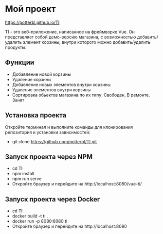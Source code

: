 # Мой проект

https://potterbl.github.io/TI

TI - это веб-приложение, написанное на фреймворке Vue. 
Он представляет собой демо-версию магазина, с возможностью добавить/удалить элемент корзины, внутри которого можно добавить/удалить продукты.

## Функции

- Добавление новой корзины
- Удаление корзины
- Добавление новых элементов внутри корзины
- Удаление элементов внутри корзины
- Сортировка обьектов магазина по их типу: Свободен, В ремонте, Занят

## Установка проекта
Откройте терминал и выполните команды для клонирования репозитория и установки зависимостей:

- git clone https://github.com/potterbl/TI.git

## Запуск проекта через NPM

- cd TI
- npm install
- npm run serve
- Откройте браузер и перейдите на http://localhost:8080/vue-ti/

## Запуск проекта через Docker

- cd TI
- docker build -t ti .
- docker run -p 8080:8080 ti
- Откройте браузер и перейдите на http://localhost:8080

